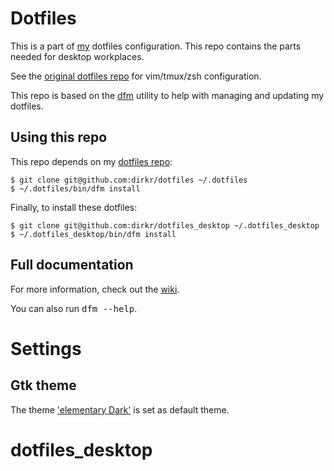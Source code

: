 # Dotfiles

This is a part of [my](https://github.com/dirkr) dotfiles configuration.
This repo contains the parts needed for desktop workplaces.

See the [original dotfiles repo](https://github.com/dirkr/dotfiles) for
vim/tmux/zsh configuration.

This repo is based on the [dfm](https://github.com/justone/dfm) utility to help
with managing and updating my dotfiles.

## Using this repo

This repo depends on my [dotfiles repo](https://github.com/dirkr/dotfiles):

    $ git clone git@github.com:dirkr/dotfiles ~/.dotfiles
    $ ~/.dotfiles/bin/dfm install

Finally, to install these dotfiles:

    $ git clone git@github.com:dirkr/dotfiles_desktop ~/.dotfiles_desktop
    $ ~/.dotfiles_desktop/bin/dfm install

## Full documentation

For more information, check out the [wiki](http://github.com/justone/dotfiles/wiki).

You can also run <tt>dfm --help</tt>.

# Settings

## Gtk theme

The theme ['elementary Dark'](http://satya164.deviantart.com/art/elementary-Dark-GTK3-Theme-244257862) is set as default theme.
# dotfiles_desktop
